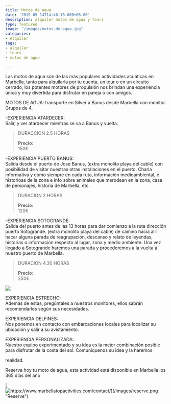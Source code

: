 ```yaml
---
title: Motos de agua
date: '2019-05-14T14:46:10.000+06:00'
description: alquiler motos de agua y tours
type: featured
image: "/images/motos-de-agua.jpg"
categories:
- Alquiler
tags:
- alquiler
- tours
- motos de agua

---
```

Las motos de agua son de las más populares actividades acuáticas en Marbella, tanto para alquilarla por tu cuenta, un tour o en un circuito cerrado, los potentes motores de propulsión nos brindan una experiencia única y muy divertida para disfrutar en pareja o con amigos.

MOTOS DE AGUA: transporte en Silver a Banus desde Marbella con monitor. Grupos de 4.

\-EXPERIENCIA ATARDECER:  
Salir, y ver atardecer mientras se va a Banus y vuelta.

> DURACCION 2.5 HORAS
>
> **Precio:**  
> 150€

\-EXPERIENCIA PUERTO BANUS:  
Salida desde el puerto de Jose Banus, (extra monolito playa del cable) con posibilidad de visitar nuestras otras instalaciones en el puerto. Charla informativa y como siempre en cada ruta, información medioambiental, e historioas de la zona e info sobre animales que merodean en la zona, casa de personajes, historia de Marbella, etc.

> DURACION 2 HORAS
>
> **Precio:**  
> 120€

\-EXPERIENCIA SOTOGRANDE:  
Salida del puerto antes de las 13 horas para dar comienzo a la ruta dirección puerto Sotogrande. (extra monolito playa del cable) de camino hacia allí hacer alguna parada de reagrupación, descanso y relato de leyendas, historias o información respecto al lugar, zona y medio ambiente. Una vez llegado a Sotogrande haremos una parada y procederemos a la vuelta a nuestro puerto de Marbella.

> DURACION 4.30 HORAS
>
> **Precio:**  
> 250€

![](/images/alquiler-moto-de-agua.jpg)

EXPERIENCIA ESTRECHO:  
Además de estas, pregúntales a nuestros monitores, ellos sabrán recomendarles según sus necesidades.

EXPERIENCIA DELFINES:  
Nos ponemos en contacto con embarcaciones locales para localizar su ubicación y salir a su avistamiento.

EXPERIENCIA PERSONALIZADA:  
Nuestro equipo experimentado y su idea es la mejor combinación posible para disfrutar de la costa del sol. Comuníquenos su idea y la haremos

realidad.

Reserva hoy tu moto de agua, esta actividad está disponible en Marbella los 365 días del año

[![https://www.marbellatopactivities.com/contact/](/images/reserve.png "Reserve")](https://www.marbellatopactivities.com/contact/ "Reserve")